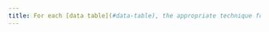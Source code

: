 ```yaml
---
title: For each [data table](#data-table), the appropriate technique for associating each cell with its [headers](#column-or-row-header) is it used (except in particular cases)?
---
```

